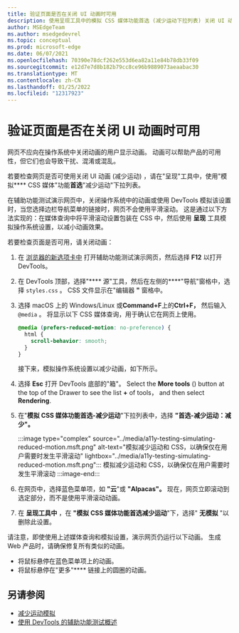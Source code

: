 ```yaml
---
title: 验证页面是否在关闭 UI 动画时可用
description: 使用呈现工具中的模拟 CSS 媒体功能首选 (减少运动下拉列表) 关闭 UI 动画，检查网页是否可用。
author: MSEdgeTeam
ms.author: msedgedevrel
ms.topic: conceptual
ms.prod: microsoft-edge
ms.date: 06/07/2021
ms.openlocfilehash: 70390e78dcf262e553d6ea82a11e84b78db33f09
ms.sourcegitcommit: e12d7e7d8b182b79cc8ce96b9889073aeaabac30
ms.translationtype: MT
ms.contentlocale: zh-CN
ms.lasthandoff: 01/25/2022
ms.locfileid: "12317923"
---
```

# <a name="verify-that-a-page-is-usable-with-ui-animation-turned-off"></a>验证页面是否在关闭 UI 动画时可用

网页不应向在操作系统中关闭动画的用户显示动画。  动画可以帮助产品的可用性，但它们也会导致干扰、混淆或混乱。

若要检查网页是否可使用关闭 UI 动画 (减少运动) ，请在"呈现"工具中，使用"模拟**** CSS 媒体"功能**首选**"减少运动"下拉列表。

在辅助功能测试演示网页中，关闭操作系统中的动画或使用 DevTools 模拟该设置时，当您选择边栏导航菜单的链接时，网页不会使用平滑滚动。  这是通过以下方法实现的：在媒体查询中将平滑滚动设置包装在 CSS 中，然后使用 **呈现** 工具模拟操作系统设置，以减小动画效果。

若要检查页面是否可用，请关闭动画：

1.  在 [浏览器的新选项卡中](https://microsoftedge.github.io/DevToolsSamples/a11y-testing/page-with-errors.html) 打开辅助功能测试演示网页，然后选择 **F12** 以打开 DevTools。

1.  在 DevTools 顶部，选择"**** 源"工具，然后在左侧的****"导航"窗格中，选择 `styles.css` 。  CSS 文件显示在"编辑器 **"** 窗格中。

1.  选择 macOS 上的 Windows/Linux 或**Command+F**上的**Ctrl+F，** 然后输入 `@media` 。  将显示以下 CSS 媒体查询，用于确认它在网页上使用。

    ```css
    @media (prefers-reduced-motion: no-preference) {
      html {
        scroll-behavior: smooth;
      }
    }
    ```

    接下来，模拟操作系统设置以减少动画，如下所示。

1.  选择 **Esc** 打开 DevTools 底部的"箱"。  Select the **More tools** () button at the top of the Drawer to see the list **+** of tools， and then select **Rendering**.

1.  在"**模拟 CSS 媒体功能首选-减少运动**"下拉列表中，选择 **"首选-减少运动：减少"。**

    :::image type="complex" source="../media/a11y-testing-simulating-reduced-motion.msft.png" alt-text="模拟减少运动和 CSS，以确保仅在用户需要时发生平滑滚动" lightbox="../media/a11y-testing-simulating-reduced-motion.msft.png":::
        模拟减少运动和 CSS，以确保仅在用户需要时发生平滑滚动
    :::image-end:::

1.  在网页中，选择蓝色菜单项，如 **"云**"或 **"Alpacas"。**  现在，网页立即滚动到选定部分，而不是使用平滑滚动动画。

1.  在 **呈现工具中** ，在 **"模拟 CSS 媒体功能首选减少运动**"下，选择" **无模拟** "以删除此设置。

请注意，即使使用上述媒体查询和模拟设置，演示网页仍运行以下动画。 生成 Web 产品时，请确保修复所有类似的动画。
*  将鼠标悬停在蓝色菜单项上的动画。
*  将鼠标悬停在"更多"**** 链接上的圆圈的动画。


<!-- ====================================================================== -->
## <a name="see-also"></a>另请参阅

*  [减少运动模拟](reduced-motion-simulation.md)
*  [使用 DevTools 的辅助功能测试概述](accessibility-testing-in-devtools.md)
